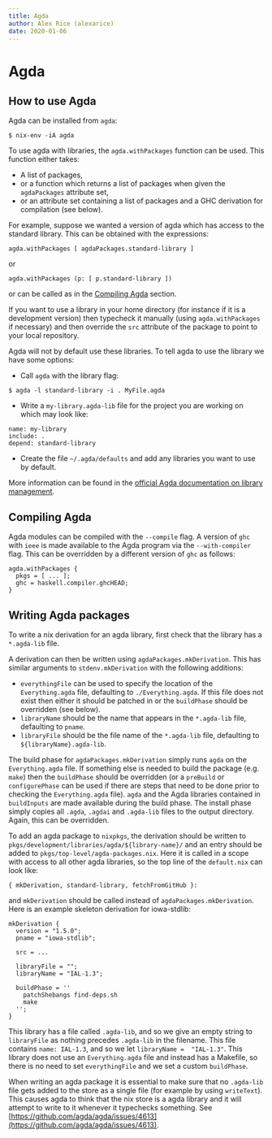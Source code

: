 ```yaml
---
title: Agda
author: Alex Rice (alexarice)
date: 2020-01-06
---
```

# Agda

## How to use Agda

Agda can be installed from `agda`:
```
$ nix-env -iA agda
```

To use agda with libraries, the `agda.withPackages` function can be used. This function either takes:
+ A list of packages,
+ or a function which returns a list of packages when given the `agdaPackages` attribute set,
+ or an attribute set containing a list of packages and a GHC derivation for compilation (see below).

For example, suppose we wanted a version of agda which has access to the standard library. This can be obtained with the expressions:

```
agda.withPackages [ agdaPackages.standard-library ]
```

or

```
agda.withPackages (p: [ p.standard-library ])
```

or can be called as in the [Compiling Agda](#compiling-agda) section.

If you want to use a library in your home directory (for instance if it is a development version) then typecheck it manually (using `agda.withPackages` if necessary) and then override the `src` attribute of the package to point to your local repository.

Agda will not by default use these libraries. To tell agda to use the library we have some options:
- Call `agda` with the library flag:
```
$ agda -l standard-library -i . MyFile.agda
```
- Write a `my-library.agda-lib` file for the project you are working on which may look like:
```
name: my-library
include: .
depend: standard-library
```
- Create the file `~/.agda/defaults` and add any libraries you want to use by default.

More information can be found in the [official Agda documentation on library management](https://agda.readthedocs.io/en/v2.6.1/tools/package-system.html).

## Compiling Agda
Agda modules can be compiled with the `--compile` flag. A version of `ghc` with `ieee` is made available to the Agda program via the `--with-compiler` flag.
This can be overridden by a different version of `ghc` as follows:

```
agda.withPackages {
  pkgs = [ ... ];
  ghc = haskell.compiler.ghcHEAD;
}
```

## Writing Agda packages
To write a nix derivation for an agda library, first check that the library has a `*.agda-lib` file.

A derivation can then be written using `agdaPackages.mkDerivation`. This has similar arguments to `stdenv.mkDerivation` with the following additions:
+ `everythingFile` can be used to specify the location of the `Everything.agda` file, defaulting to `./Everything.agda`. If this file does not exist then either it should be patched in or the `buildPhase` should be overridden (see below).
+ `libraryName` should be the name that appears in the `*.agda-lib` file, defaulting to `pname`.
+ `libraryFile` should be the file name of the `*.agda-lib` file, defaulting to `${libraryName}.agda-lib`.

The build phase for `agdaPackages.mkDerivation` simply runs `agda` on the `Everything.agda` file. If something else is needed to build the package (e.g. `make`) then the `buildPhase` should be overridden (or a `preBuild` or `configurePhase` can be used if there are steps that need to be done prior to checking the `Everything.agda` file). `agda` and the Agda libraries contained in `buildInputs` are made available during the build phase. The install phase simply copies all `.agda`, `.agdai` and `.agda-lib` files to the output directory. Again, this can be overridden.

To add an agda package to `nixpkgs`, the derivation should be written to `pkgs/development/libraries/agda/${library-name}/` and an entry should be added to `pkgs/top-level/agda-packages.nix`. Here it is called in a scope with access to all other agda libraries, so the top line of the `default.nix` can look like:
```
{ mkDerivation, standard-library, fetchFromGitHub }:
```
and `mkDerivation` should be called instead of `agdaPackages.mkDerivation`. Here is an example skeleton derivation for iowa-stdlib:

```
mkDerivation {
  version = "1.5.0";
  pname = "iowa-stdlib";

  src = ...

  libraryFile = "";
  libraryName = "IAL-1.3";

  buildPhase = ''
    patchShebangs find-deps.sh
    make
  '';
}
```
This library has a file called `.agda-lib`, and so we give an empty string to `libraryFile` as nothing precedes `.agda-lib` in the filename. This file contains `name: IAL-1.3`, and so we let `libraryName =  "IAL-1.3"`. This library does not use an `Everything.agda` file and instead has a Makefile, so there is no need to set `everythingFile` and we set a custom `buildPhase`.

When writing an agda package it is essential to make sure that no `.agda-lib` file gets added to the store as a single file (for example by using `writeText`). This causes agda to think that the nix store is a agda library and it will attempt to write to it whenever it typechecks something. See [https://github.com/agda/agda/issues/4613](https://github.com/agda/agda/issues/4613).
